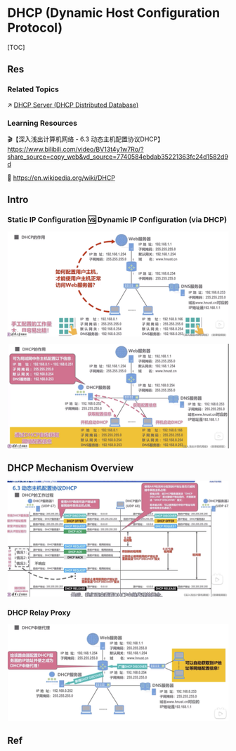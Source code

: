 # DHCP (Dynamic Host Configuration Protocol)

[TOC]



## Res
### Related Topics
↗ [DHCP Server (DHCP Distributed Database)](../../../../../🍕%20Database%20System/Directory%20Services/DHCP%20Server%20(DHCP%20Distributed%20Database)/DHCP%20Server%20(DHCP%20Distributed%20Database).md)


### Learning Resources
🎬【深入浅出计算机网络 - 6.3 动态主机配置协议DHCP】 https://www.bilibili.com/video/BV13t4y1w7Ro/?share_source=copy_web&vd_source=7740584ebdab35221363fc24d1582d9d

📄 https://en.wikipedia.org/wiki/DHCP



## Intro
### Static IP Configuration 🆚 Dynamic IP Configuration (via DHCP)
![](../../../../../../../Assets/Pics/Screenshot%202023-06-17%20at%2010.07.47%20AM.png)

![](../../../../../../../Assets/Pics/Screenshot%202023-06-17%20at%2010.08.53%20AM.png)



## DHCP Mechanism Overview
![](../../../../../../../Assets/Pics/Screenshot%202023-04-01%20at%205.31.41%20PM.png)


### DHCP Relay Proxy
![](../../../../../../../Assets/Pics/Screenshot%202023-04-01%20at%205.32.18%20PM.png)



## Ref

